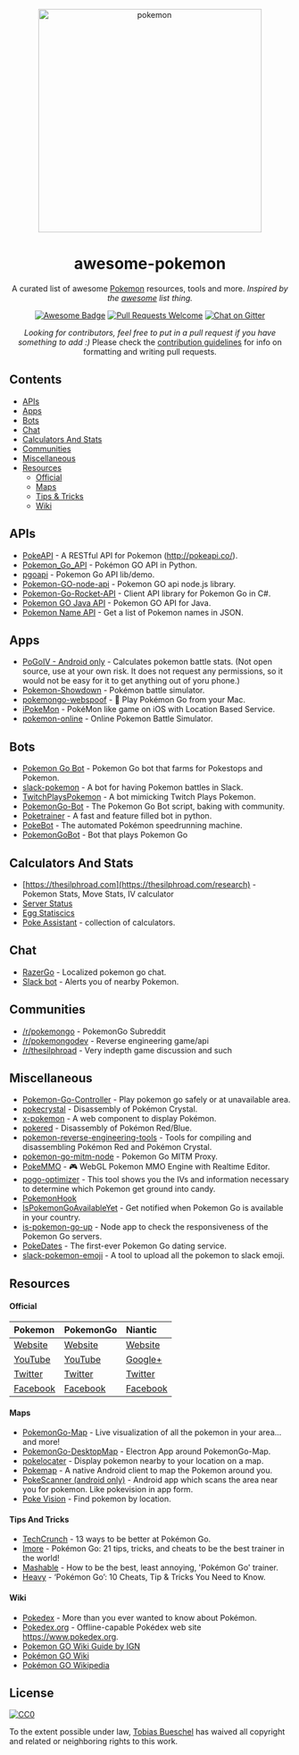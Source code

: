 <p align="center">
  <a href="https://github.com/tobiasbueschel/awesome-pokemon/">
    <img alt="pokemon" src="https://upload.wikimedia.org/wikipedia/commons/f/f7/English_Pok%C3%A9mon_logo.svg" width="400">
  </a>
</p>

<h1 align="center">awesome-pokemon</h1>

<div align="center">

<p align="center">
  A curated list of awesome <a href="https://en.wikipedia.org/wiki/Pokemon">Pokemon</a> resources, tools and more. <i>Inspired by the <a href="https://github.com/sindresorhus/awesome">awesome</a> list thing.</i>
</p>

<p align="center">
  <a href="https://github.com/sindresorhus/awesome"><img alt="Awesome Badge" src="https://cdn.rawgit.com/sindresorhus/awesome/d7305f38d29fed78fa85652e3a63e154dd8e8829/media/badge.svg"></a>
  <a href="https://github.com/tobiasbueschel/awesome-pokemon/pulls"><img alt="Pull Requests Welcome" src="https://img.shields.io/badge/PRs-welcome-brightgreen.svg?style=flat-square"></a>
  <a href="https://gitter.im/tobiasbueschel/awesome-pokemon"><img alt="Chat on Gitter" src="https://badges.gitter.im/tobiasbueschel/awesome-pokemon.svg"></a>
</p>

<p>
<i>Looking for contributors, feel free to put in a pull request if you have something to add :) </i>  
Please check the <a href="https://github.com/tobiasbueschel/awesome-pokemon/blob/master/contributing.md">contribution guidelines</a> for info on formatting and writing pull requests.
</p>

</div>


## Contents
- [APIs](#apis)
- [Apps](#apps)
- [Bots](#bots)
- [Chat](#chat)
- [Calculators And Stats](#calculators-and-stats)
- [Communities](#communities)
- [Miscellaneous](#miscellaneous)
- [Resources](#resources)
    - [Official](#official)
    - [Maps](#maps)
    - [Tips & Tricks](#tips-and-tricks)
    - [Wiki](#wiki)

## APIs
- [PokeAPI](https://github.com/PokeAPI/pokeapi/) - A RESTful API for Pokemon (http://pokeapi.co/).
- [Pokemon_Go_API](https://github.com/Mila432/Pokemon_Go_API) - Pokémon GO API in Python.
- [pgoapi](https://github.com/tejado/pgoapi) - Pokemon Go API lib/demo.
- [Pokemon-GO-node-api](https://github.com/Armax/Pokemon-GO-node-api) - Pokemon GO api node.js library.
- [Pokemon-Go-Rocket-API](https://github.com/FeroxRev/Pokemon-Go-Rocket-API) - Client API library for Pokemon Go in C#.
- [Pokemon GO Java API](https://github.com/Grover-c13/PokeGOAPI-Java) - Pokemon GO API for Java.
- [Pokemon Name API](https://github.com/sindresorhus/pokemon) - Get a list of Pokemon names in JSON.

## Apps
- [PoGoIV - Android only](https://www.reddit.com/r/TheSilphRoad/comments/4trry4/android_iv_calculator_app_pogoiv/?st=ir5eu176&sh=bc2e7d71) - Calculates pokemon battle stats. (Not open source, use at your own risk. It does not request any permissions, so it would not be easy for it to get anything out of yoru phone.)
- [Pokemon-Showdown](https://github.com/Zarel/Pokemon-Showdown) - Pokémon battle simulator.
- [pokemongo-webspoof](https://github.com/iam4x/pokemongo-webspoof) - 👾 Play Pokémon Go from your Mac.
- [iPokeMon](https://github.com/Kjuly/iPokeMon) - PokéMon like game on iOS with Location Based Service.
- [pokemon-online](https://github.com/po-devs/pokemon-online) - Online Pokemon Battle Simulator.

## Bots
- [Pokemon Go Bot](https://github.com/TomTheBotter/Pokemon-Go-Bot-Working-Hack-API) - Pokemon Go bot that farms for Pokestops and Pokemon.
- [slack-pokemon](https://github.com/rvinluan/slack-pokemon) - A bot for having Pokemon battles in Slack.
- [TwitchPlaysPokemon](https://github.com/sunshinekitty/TwitchPlaysPokemon) - A bot mimicking Twitch Plays Pokemon.
- [PokemonGo-Bot](https://github.com/PokemonGoF/PokemonGo-Bot) - The Pokemon Go Bot script, baking with community.
- [Poketrainer](https://github.com/j-e-k/poketrainer) - A fast and feature filled bot in python.
- [PokeBot](https://github.com/kylecoburn/PokeBot) - The automated Pokémon speedrunning machine.
- [PokemonGoBot](https://github.com/jabbink/PokemonGoBot) - Bot that plays Pokemon Go

## Calculators And Stats
- [https://thesilphroad.com](https://thesilphroad.com/research) - Pokemon Stats, Move Stats, IV calculator
- [Server Status](http://www.mmoserverstatus.com/pokemon_go)
- [Egg Statiscics](https://app.cmmcd.com/#/)
- [Poke Assistant](https://pokeassistant.com/) - collection of calculators.

## Chat
- [RazerGo](https://go.razerzone.com/) - Localized pokemon go chat.
- [Slack bot](https://github.com/timwah/pokeslack) - Alerts you of nearby Pokemon.

## Communities
- [/r/pokemongo](https://www.reddit.com/r/pokemongo/) - PokemonGo Subreddit
- [/r/pokemongodev](https://www.reddit.com/r/pokemongodev) - Reverse engineering game/api
- [/r/thesilphroad](https://www.reddit.com/r/thesilphroad) - Very indepth game discussion and such

## Miscellaneous
- [Pokemon-Go-Controller](https://github.com/kahopoon/Pokemon-Go-Controller) - Play pokemon go safely or at unavailable area.
- [pokecrystal](https://github.com/pret/pokecrystal) - Disassembly of Pokémon Crystal.
- [x-pokemon](https://github.com/passy/x-pokemon) - A web component to display Pokémon.
- [pokered](https://github.com/pret/pokered) - Disassembly of Pokémon Red/Blue.
- [pokemon-reverse-engineering-tools](https://github.com/pret/pokemon-reverse-engineering-tools) - Tools for compiling and disassembling Pokémon Red and Pokémon Crystal.
- [pokemon-go-mitm-node](https://github.com/rastapasta/pokemon-go-mitm-node) - Pokemon Go MITM Proxy.
- [PokeMMO](https://github.com/maierfelix/PokeMMO) - 🎮 WebGL Pokemon MMO Engine with Realtime Editor.
- [pogo-optimizer](https://github.com/justinleewells/pogo-optimizer) - This tool shows you the IVs and information necessary to determine which Pokemon get ground into candy.
- [PokemonHook](https://github.com/rpplusplus/PokemonHook)
- [IsPokemonGoAvailableYet](http://www.ispokemongoavailableyet.com/) - Get notified when Pokemon Go is available in your country.
- [is-pokemon-go-up](https://github.com/sotojuan/is-pokemon-go-up) - Node app to check the responsiveness of the Pokemon Go servers.
- [PokeDates](https://www.projectfixup.com/pokedates/) - The first-ever Pokemon Go dating service.
- [slack-pokemon-emoji](https://github.com/fraserxu/slack-pokemon-emoji) - A tool to upload all the pokemon to slack emoji. 

## Resources
#### Official

| Pokemon                                                  |           PokemonGo           |            Niantic                      |
| :------------------------------------------------------  | :---------------------------- | :-------------------------------------- |
| [Website](http://www.pokemon.com/) | [Website](http://www.pokemongo.com/) | [Website](https://www.nianticlabs.com/) |
| [YouTube](https://www.youtube.com/user/pokemon) | [YouTube](https://www.youtube.com/channel/UCA698bls2pjQyiqP9N-iaeg) | [Google+](https://plus.google.com/+Nianticlabs) |
| [Twitter](https://twitter.com/pokemon) | [Twitter](https://twitter.com/PokemonGoApp) | [Twitter](https://twitter.com/NianticLabs) |
| [Facebook](https://www.facebook.com/Pokemon/) | [Facebook](https://www.facebook.com/PokemonGO/) | [Facebook](https://www.facebook.com/nianticlabs) |

#### Maps
- [PokemonGo-Map](https://github.com/AHAAAAAAA/PokemonGo-Map) - Live visualization of all the pokemon in your area... and more!
- [PokemonGo-DesktopMap](https://github.com/mchristopher/PokemonGo-DesktopMap) - Electron App around PokemonGo-Map.
- [pokelocater](https://github.com/emeth-/pokelocater) - Display pokemon nearby to your location on a map.
- [Pokemap](https://github.com/omkarmoghe/Pokemap) - A native Android client to map the Pokemon around you.
- [PokeScanner (android only)](https://github.com/BrianEstrada/PokeScanner) - Android app which scans the area near you for pokemon. Like pokevision in app form.
- [Poke Vision](https://pokevision.com/) - Find pokemon by location.

#### Tips And Tricks
- [TechCrunch](https://techcrunch.com/gallery/pokemon-go-tips/) - 13 ways to be better at Pokémon Go.
- [Imore](http://www.imore.com/Pokemon-go-tips-tricks-cheats) - Pokémon Go: 21 tips, tricks, and cheats to be the best trainer in the world!
- [Mashable](http://mashable.com/2016/07/08/how-to-play-pokemon-go/#7iz7HhcepPqi) - How to be the best, least annoying, 'Pokémon Go' trainer.
- [Heavy](http://heavy.com/games/2016/07/pokemon-go-cheats-tips-tricks-guide-walkthrough-gps-spoof-fake-pikachu-starter-get-coins-throw-candy-incense-footsteps-pokestops-driving-lucky-eggs/) - ‘Pokémon Go’: 10 Cheats, Tip & Tricks You Need to Know.


#### Wiki
- [Pokedex](https://github.com/veekun/pokedex) - More than you ever wanted to know about Pokémon.
- [Pokedex.org](https://github.com/nolanlawson/pokedex.org) - Offline-capable Pokédex web site https://www.pokedex.org.
- [Pokemon GO Wiki Guide by IGN](http://www.ign.com/wikis/pokemon-go)
- [Pokémon GO Wiki](https://pkmngowiki.com/)
- [Pokémon GO Wikipedia](https://en.wikipedia.org/wiki/Pok%C3%A9mon_Go)


## License

[![CC0](http://mirrors.creativecommons.org/presskit/buttons/88x31/svg/cc-zero.svg)](https://creativecommons.org/publicdomain/zero/1.0/)

To the extent possible under law, [Tobias Bueschel](http://github.com/tobiasbueschel) has waived all copyright and related or neighboring rights to this work.


